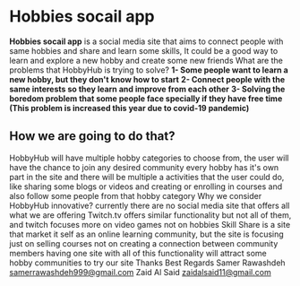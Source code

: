 # Hobbies socail app
**Hobbies socail app** is a social media site that aims to connect people with same hobbies and share and learn some
skills, It could be a good way to learn and explore a new hobby and create some new friends
What are the problems that HobbyHub is trying to solve?
**1- Some people want to learn a new hobby, but they don't know how to start**
**2- Connect people with the same interests so they learn and improve from each other**
**3- Solving the boredom problem that some people face specially if they have free time (This problem is
increased this year due to covid-19 pandemic)**
## How we are going to do that?
HobbyHub will have multiple hobby categories to choose from, the user will have the chance to join any
desired community
every hobby has it's own part in the site and there will be multiple a activities that the user could do, like
sharing some blogs or videos and creating or enrolling in courses and also follow some people from that
hobby category
Why we consider HobbyHub innovative?
currently there are no social media site that offers all what we are offering
Twitch.tv offers similar functionality but not all of them, and twitch focuses more on video games not on
hobbies
Skill Share is a site that market it self as an online learning community, but the site is focusing just on selling
courses not on creating a connection between community members
having one site with all of this functionality will attract some hobby communities to try our site
Thanks
Best Regards
Samer Rawashdeh samerrawashdeh999@gmail.com
Zaid Al Said zaidalsaid11@gmail.com
